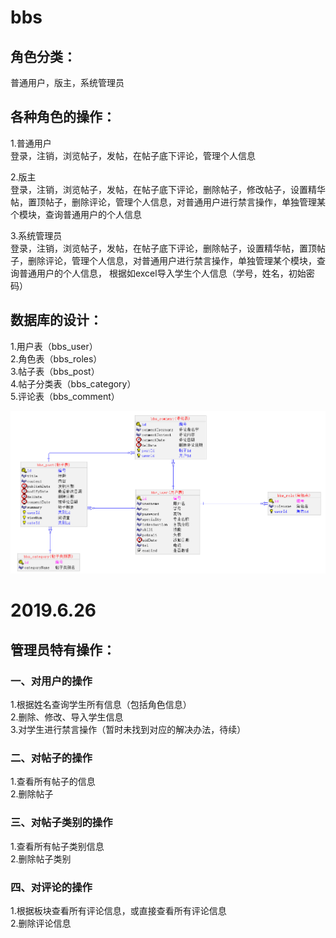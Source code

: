 # bbs
## 角色分类：<br>
普通用户，版主，系统管理员<br>

## 各种角色的操作：<br>
1.普通用户<br>
登录，注销，浏览帖子，发帖，在帖子底下评论，管理个人信息<br>

2.版主<br>
登录，注销，浏览帖子，发帖，在帖子底下评论，删除帖子，修改帖子，设置精华帖，置顶帖子，删除评论，管理个人信息，对普通用户进行禁言操作，单独管理某个模块，查询普通用户的个人信息<br>

3.系统管理员<br>
登录，注销，浏览帖子，发帖，在帖子底下评论，删除帖子，设置精华帖，置顶帖子，删除评论，管理个人信息，对普通用户进行禁言操作，单独管理某个模块，查询普通用户的个人信息， 根据如excel导入学生个人信息（学号，姓名，初始密码）<br>

## 数据库的设计：<br>
1.用户表（bbs_user）<br>
2.角色表（bbs_roles）<br>
3.帖子表（bbs_post）<br>
4.帖子分类表（bbs_category）<br>
5.评论表（bbs_comment）<br>

![image](image.png)

# 2019.6.26
## 管理员特有操作：<br>
### 一、对用户的操作<br>
1.根据姓名查询学生所有信息（包括角色信息）<br>
2.删除、修改、导入学生信息<br>
3.对学生进行禁言操作（暂时未找到对应的解决办法，待续）
### 二、对帖子的操作<br>
1.查看所有帖子的信息<br>
2.删除帖子<br>
### 三、对帖子类别的操作<br>
1.查看所有帖子类别信息<br>
2.删除帖子类别<br>
### 四、对评论的操作<br>
1.根据板块查看所有评论信息，或直接查看所有评论信息<br>
2.删除评论信息<br>
